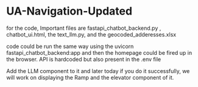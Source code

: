 # UA-Navigation-Updated

for the code, Important files are fastapi_chatbot_backend.py , chatbot_ui.html,  the text_llm.py, and the geocoded_adderesses.xlsx 

code could be run the same way using the uvicorn fastapi_chatbot_backend:app and then the homepage could be fired up in the browser. API is hardcoded but also present in the .env file

Add the LLM component to it and later today if you do it successfully, we will work on displaying the Ramp and the elevator component of it.

